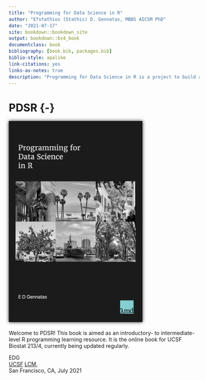 ```yaml
--- 
title: "Programming for Data Science in R"
author: "Efstathios (Stathis) D. Gennatas, MBBS AICSM PhD"
date: "2021-07-17"
site: bookdown::bookdown_site
output: bookdown::bs4_book
documentclass: book
bibliography: [book.bib, packages.bib]
biblio-style: apalike
link-citations: yes
links-as-notes: true
description: "Programming for Data Science in R is a project to build an online resource for (Bio)statisticians / Epidemiologists / (Health) Data Scientists"
---
```




# PDSR {-}

<img src="./PDSR_cover.jpg" alt="ProgDatSciR" style="width:70%;filter: drop-shadow(0 0 .3rem #333);"/>
<br/><br/>
Welcome to PDSR!  
This book is aimed as an introductory- to intermediate-level R programming learning resource.  
It is the online book for UCSF Biostat 213/4, currently being updated regularly.  

EDG  
[UCSF](https://www.ucsf.edu/) [LCM](https://lambdamd.org/),  
San Francisco, CA, July 2021
